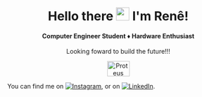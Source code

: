 <div align="center">
  <h1>Hello there <img src="https://raw.githubusercontent.com/MartinHeinz/MartinHeinz/master/wave.gif" width="30px">
 I'm Renê!</h1>
  <h4>Computer Engineer Student ♦ Hardware Enthusiast</h4>
  <p>Looking foward to build the future!!!</p>
</div>
<div align = "center">
  <img align="center" alt="Proteus" width="51px" height="35px"  src="https://www.labcenter.com/images/logo.png">
</div>

<!-- Actual text -->

You can find me on [![Instagram][1.2]][1], or on [![LinkedIn][2.2]][2].

<!-- Icons -->

[1.2]: https://i.imgur.com/M6yBwxS.png (instagram icon without padding)
[2.2]: https://i.imgur.com/Vahbdkj.png (LinkedIn icon without padding)

<!-- Links to your social media accounts -->

[1]: https://www.instagram.com/rene_correa_/
[2]: https://www.linkedin.com/in/ren%C3%AA-n-corr%C3%AAa-48b9ab195

<!--
Here are some ideas to get you started:

- 🔭 I’m currently working on ...
- 🌱 I’m currently learning ...
- 👯 I’m looking to collaborate on ...
- 🤔 I’m looking for help with ...
- 💬 Ask me about ...
- 📫 How to reach me: ...
- 😄 Pronouns: ...
- ⚡ Fun fact: ...

Future Ideas:
https://github.com/abhisheknaiidu/awesome-github-profile-readme

https://github.com/Raymo111/Raymo111
https://github.com/natemoo-re/natemoo-re
https://github.com/CyrisXD/CyrisXD
-->
